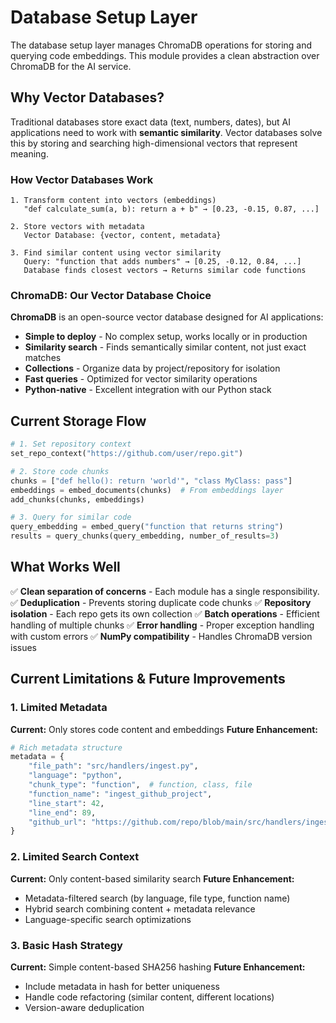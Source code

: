 # Database Setup Layer

The database setup layer manages ChromaDB operations for storing and querying code embeddings. This module provides a clean abstraction over ChromaDB for the AI service.

## Why Vector Databases?

Traditional databases store exact data (text, numbers, dates), but AI applications need to work with **semantic similarity**. Vector databases solve this by storing and searching high-dimensional vectors that represent meaning.

### How Vector Databases Work

```text
1. Transform content into vectors (embeddings)
   "def calculate_sum(a, b): return a + b" → [0.23, -0.15, 0.87, ...]

2. Store vectors with metadata
   Vector Database: {vector, content, metadata}

3. Find similar content using vector similarity
   Query: "function that adds numbers" → [0.25, -0.12, 0.84, ...]
   Database finds closest vectors → Returns similar code functions
```

### ChromaDB: Our Vector Database Choice

**ChromaDB** is an open-source vector database designed for AI applications:

- **Simple to deploy** - No complex setup, works locally or in production
- **Similarity search** - Finds semantically similar content, not just exact matches
- **Collections** - Organize data by project/repository for isolation
- **Fast queries** - Optimized for vector similarity operations
- **Python-native** - Excellent integration with our Python stack

## Current Storage Flow

```python
# 1. Set repository context
set_repo_context("https://github.com/user/repo.git")

# 2. Store code chunks
chunks = ["def hello(): return 'world'", "class MyClass: pass"]
embeddings = embed_documents(chunks)  # From embeddings layer
add_chunks(chunks, embeddings)

# 3. Query for similar code
query_embedding = embed_query("function that returns string")
results = query_chunks(query_embedding, number_of_results=3)
```

## What Works Well

✅ **Clean separation of concerns** - Each module has a single responsibility.
✅ **Deduplication** - Prevents storing duplicate code chunks
✅ **Repository isolation** - Each repo gets its own collection
✅ **Batch operations** - Efficient handling of multiple chunks
✅ **Error handling** - Proper exception handling with custom errors
✅ **NumPy compatibility** - Handles ChromaDB version issues

## Current Limitations & Future Improvements

### 1. **Limited Metadata**

**Current:** Only stores code content and embeddings
**Future Enhancement:**

```python
# Rich metadata structure
metadata = {
    "file_path": "src/handlers/ingest.py",
    "language": "python",
    "chunk_type": "function",  # function, class, file
    "function_name": "ingest_github_project",
    "line_start": 42,
    "line_end": 89,
    "github_url": "https://github.com/repo/blob/main/src/handlers/ingest.py#L42-L89"
}
```

### 2. **Limited Search Context**

**Current:** Only content-based similarity search
**Future Enhancement:**

- Metadata-filtered search (by language, file type, function name)
- Hybrid search combining content + metadata relevance
- Language-specific search optimizations

### 3. **Basic Hash Strategy**

**Current:** Simple content-based SHA256 hashing
**Future Enhancement:**

- Include metadata in hash for better uniqueness
- Handle code refactoring (similar content, different locations)
- Version-aware deduplication

